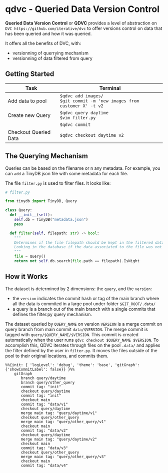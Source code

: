# qdvc - Queried Data Version Control


**Queried Data Version Control** or **QDVC** provides a level of abstraction on `DVC https://github.com/iterative/dvc` 
to offer versions control on data that has been queried and how it was queried.

It offers all the benefits of DVC, with:

- versionning of querrying mechanism
- versionning of data filtered from query


## Getting Started

| Task                  | Terminal                                                                            |
|-----------------------|-------------------------------------------------------------------------------------|
| Add data to pool      | ``$qdvc add images/`` <br/> ``$git commit -m 'new images from customer X' -t v2``   |
| Create new Query      | ``$qdvc query daytime``<br/>``$vim filter.py``                                      |
|                       | ``$qdvc commit``                                                                    |
| Checkout Queried Data | ``$qdvc checkout daytime v2``                                                       |


## The Querying Mechanism

Queries can be based on the filename or n any metadata. For example, you can `add` a TinyDB json file with some metadata for each file.

The file `filter.py` is used to filter files. It looks like:


```python
# filter.py

from tinydb import TinyDB, Query

class Query:
  def __init__(self):
    self.db = TinyDB("metadata.json")
    pass

  def filter(self, filepath: str) -> bool:
    """
    Determines if the file filepath should be kept in the filtered data.
    Looking in the database if the data associated to the file was not collected during the night.
    """
    file = Query()
    return not self.db.search(file.path == filepath).IsNight
```

## How it Works

The dataset is determined by 2 dimensions: the ``query``, and the ``version``:

- the ``version`` indicates the commit hash or tag of the main branch where all the data is commited in a large pool under folder `$GIT_ROOT/.data/`
- a query is a branch out of the main branch with a single commits that defines the filter.py query mechanism.

The dataset queried by `QUERY_NAME` on version `VERSION` is a merge commit on query branch from main commit `data/$VERSION`. The merge commit is tagged with `query/$QUERY_NAME/$VERSION`. This commit is created automatically when the user runs `qdvc checkout $QUERY_NAME $VERSION`. To accomplish this, QDVC iterates through files on the pool `.data/` and applies the filter defined by the user in `filter.py`. It moves the files outside of the pool to their original locations, and commits them.

```mermaid
%%{init: { 'logLevel': 'debug', 'theme': 'base', 'gitGraph': {'showCommitLabel': false}} }%%
    gitGraph
       branch query/daytime
       branch query/other_query
       commit tag: "init"
       checkout query/daytime
       commit tag: "init"
       checkout main
       commit tag: "data/v1"
       checkout query/daytime
       merge main tag: "query/daytime/v1"
       checkout query/other_query
       merge main tag: "query/other_query/v1"
       checkout main
       commit tag: "data/v2"
       checkout query/daytime
       merge main tag: "query/daytime/v2"
       checkout main
       commit tag: "data/v3"
       checkout query/other_query
       merge main tag: "query/other_query/v3"
       checkout main
       commit tag: "data/v4"
       
```
